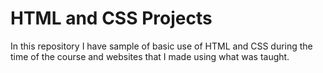 # HTML and CSS Projects
In this repository I have sample of basic use of HTML and CSS during the time of the course and websites that I made using what was taught.



